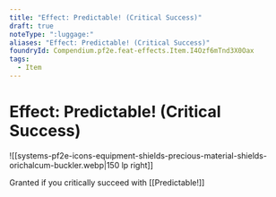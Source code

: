 ```yaml
---
title: "Effect: Predictable! (Critical Success)"
draft: true
noteType: ":luggage:"
aliases: "Effect: Predictable! (Critical Success)"
foundryId: Compendium.pf2e.feat-effects.Item.I4Ozf6mTnd3X0Oax
tags:
  - Item
---
```


# Effect: Predictable! (Critical Success)
![[systems-pf2e-icons-equipment-shields-precious-material-shields-orichalcum-buckler.webp|150 lp right]]

Granted if you critically succeed with [[Predictable!]]
